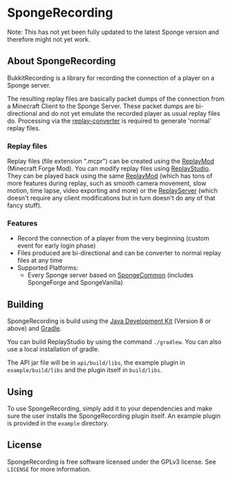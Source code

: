 # SpongeRecording
Note: This has not yet been fully updated to the latest Sponge version and therefore might not yet work.
## About SpongeRecording
BukkitRecording is a library for recording the connection of a player on a Sponge server.

The resulting replay files are basically packet dumps of the connection from a Minecraft Client to the Sponge Server.
These packet dumps are bi-directional and do not yet emulate the recorded player as usual replay files do.
Processing via the [replay-converter](https://github.com/ReplayMod/replay-converter) is required to generate 'normal' replay files.

### Replay files
Replay files (file extension ".mcpr") can be created using the [ReplayMod](http://replaymod.com) (Minecraft Forge Mod).
You can modify replay files using [ReplayStudio](https://github.com/ReplayMod/ReplayStudio).
They can be played back using the same [ReplayMod](http://replaymod.com) (which has tons of more features during replay, such as smooth camera movement, slow motion, time lapse, video exporting and more) or the [ReplayServer](https://github.com/ReplayMod/ReplayServer) (which doesn't require any client modifications but in turn doesn't do any of that fancy stuff).

### Features
- Record the connection of a player from the very beginning (custom event for early login phase)
- Files produced are bi-directional and can be converter to normal replay files at any time
- Supported Platforms:
    - Every Sponge server based on [SpongeCommon](https://github.com/SpongePowered/SpongeCommon) (includes SpongeForge and SpongeVanilla)

## Building
SpongeRecording is build using the [Java Development Kit](http://www.oracle.com/technetwork/java/javase/downloads/index.html) (Version 8 or above) and [Gradle](http://gradle.org/).

You can build ReplayStudio by using the command `./gradlew`. You can also use a local installation of gradle.

The API jar file will be in `api/build/libs`, the example plugin in `example/build/libs` and the plugin itself in `build/libs`.

## Using
To use SpongeRecording, simply add it to your dependencies and make sure the user installs the SpongeRecording plugin itself.
An example plugin is provided in the `example` directory.

## License
SpongeRecording is free software licensed under the GPLv3 license. See `LICENSE` for more information.